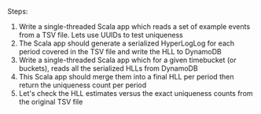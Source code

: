 Steps:

1. Write a single-threaded Scala app which reads a set of example events from a TSV file. Lets use UUIDs to test uniqueness
2. The Scala app should generate a serialized HyperLogLog for each period covered in the TSV file and write the HLL to DynamoDB
3. Write a single-threaded Scala app which for a given timebucket (or buckets), reads all the serialized HLLs from DynamoDB
4. This Scala app should merge them into a final HLL per period then return the uniqueness count per period
5. Let's check the HLL estimates versus the exact uniqueness counts from the original TSV file

